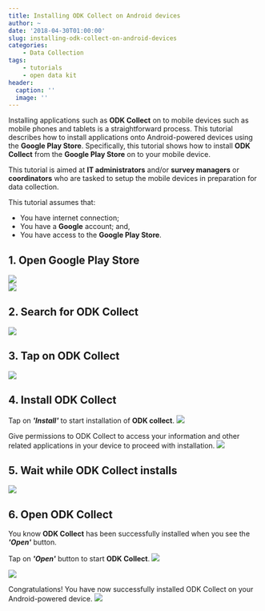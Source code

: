 ```yaml
---
title: Installing ODK Collect on Android devices
author: ~
date: '2018-04-30T01:00:00'
slug: installing-odk-collect-on-android-devices
categories:
    - Data Collection
tags:
    - tutorials
    - open data kit
header:
  caption: ''
  image: ''
---
```


Installing applications such as **ODK Collect** on to mobile devices such as mobile phones and tablets is a straightforward process. This tutorial describes how to install applications onto Android-powered devices using the **Google Play Store**. Specifically, this tutorial shows how to install **ODK Collect** from the **Google Play Store** on to your mobile device.

This tutorial is aimed at **IT administrators** and/or **survey managers** or **coordinators** who are tasked to setup the mobile devices in preparation for data collection.

This tutorial assumes that:

* You have internet connection;
* You have a **Google** account; and,
* You have access to the **Google Play Store**.

## 1. Open Google Play Store
<img src="/img/tutorials/open-google-play-store.png" />
<br />

<img src="/img/tutorials/a60d5834-1bc4-4628-b69e-6e32ca96d1a5.png" />
<br />

## 2. Search for ODK Collect
<img src="/img/tutorials/search-for-odk-collect.png" />
<br />

## 3. Tap on ODK Collect
<img src="/img/tutorials/tap-on-odk-collect.png" />
<br />

## 4. Install ODK Collect
Tap on ***'Install'*** to start installation of **ODK collect**.
<img src="/img/tutorials/install-odk-collect.png" />
<br />

Give permissions to ODK Collect to access your information and other related applications in your device to proceed with installation.
<img src="/img/tutorials/aee6a05f-b4d5-43c5-976e-269b07e78972.png" />
<br />

## 5. Wait while ODK Collect installs
<img src="/img/tutorials/wait-while-odk-collect-installs.png" />
<br />

## 6. Open ODK Collect
You know **ODK Collect** has been successfully installed when you see the ***'Open'*** button.

Tap on ***'Open'*** button to start **ODK Collect**.
<img src="/img/tutorials/open-odk-collect-1.png" />
<br />

<img src="/img/tutorials/fee4bde7-9224-49ca-bc78-12a8811267b3.png" />
<br />

Congratulations! You have now successfully installed ODK Collect on your Android-powered device.
<img src="/img/tutorials/e9368bdb-3ef8-44b8-ace2-5b66a3a6f20e.png" />
&nbsp;<br />
&nbsp;